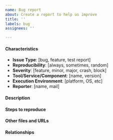 ```yaml
---
name: Bug report
about: Create a report to help us improve
title: ''
labels: bug
assignees: ''

---
```


#### Characteristics
- **Issue Type**: [bug, feature, test report]
- **Reproducibility**: [always, sometimes, random]
- **Severity**: [feature, minor, major, crash, block]
- **Tool/Service/Component**: [name, version]
- **Execution Environment**: [platform, OS, etc]
- **Reporter**: [name, mail]

#### Description

#### Steps to reproduce

#### Other files and URLs

#### Relationships

